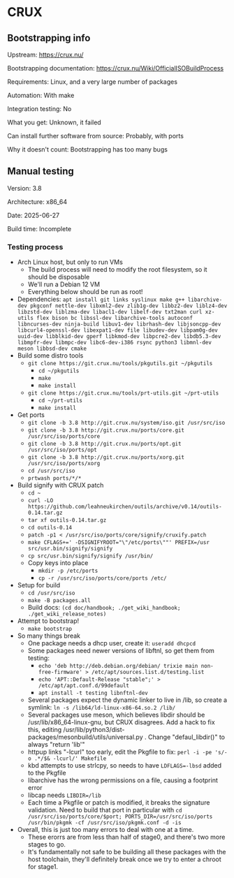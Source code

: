 # CRUX

## Bootstrapping info

Upstream: https://crux.nu/

Bootstrapping documentation: https://crux.nu/Wiki/OfficialISOBuildProcess

Requirements: Linux, and a very large number of packages

Automation: With make

Integration testing: No

What you get: Unknown, it failed

Can install further software from source: Probably, with ports

Why it doesn't count: Bootstrapping has too many bugs

## Manual testing

Version: 3.8

Architecture: x86_64

Date: 2025-06-27

Build time: Incomplete

### Testing process

* Arch Linux host, but only to run VMs
  * The build process will need to modify the root filesystem, so it should be disposable
  * We'll run a Debian 12 VM
  * Everything below should be run as root!
* Dependencies: `apt install git links syslinux make g++ libarchive-dev pkgconf nettle-dev libxml2-dev zlib1g-dev libbz2-dev liblz4-dev libzstd-dev liblzma-dev libacl1-dev libelf-dev txt2man curl xz-utils flex bison bc libssl-dev libarchive-tools autoconf libncurses-dev ninja-build libuv1-dev librhash-dev libjsoncpp-dev libcurl4-openssl-dev libexpat1-dev file libudev-dev libpam0g-dev uuid-dev libblkid-dev gperf libkmod-dev libpcre2-dev libdb5.3-dev libmpfr-dev libmpc-dev libc6-dev-i386 rsync python3 libmnl-dev meson libbsd-dev cmake`
* Build some distro tools
  * `git clone https://git.crux.nu/tools/pkgutils.git ~/pkgutils`
    * `cd ~/pkgutils`
    * `make`
    * `make install`
  * `git clone https://git.crux.nu/tools/prt-utils.git ~/prt-utils`
    * `cd ~/prt-utils`
    * `make install`
* Get ports
  * `git clone -b 3.8 http://git.crux.nu/system/iso.git /usr/src/iso`
  * `git clone -b 3.8 http://git.crux.nu/ports/core.git /usr/src/iso/ports/core`
  * `git clone -b 3.8 http://git.crux.nu/ports/opt.git /usr/src/iso/ports/opt`
  * `git clone -b 3.8 http://git.crux.nu/ports/xorg.git /usr/src/iso/ports/xorg`
  * `cd /usr/src/iso`
  * `prtwash ports/*/*`
* Build signify with CRUX patch
  * `cd ~`
  * `curl -LO https://github.com/leahneukirchen/outils/archive/v0.14/outils-0.14.tar.gz`
  * `tar xf outils-0.14.tar.gz`
  * `cd outils-0.14`
  * `patch -p1 < /usr/src/iso/ports/core/signify/cruxify.patch`
  * `make CFLAGS+=' -DSIGNIFYROOT="\"/etc/ports\""' PREFIX=/usr src/usr.bin/signify/signify`
  * `cp src/usr.bin/signify/signify /usr/bin/`
  * Copy keys into place
    * `mkdir -p /etc/ports`
    * `cp -r /usr/src/iso/ports/core/ports /etc/`
* Setup for build
  * `cd /usr/src/iso`
  * `make -B packages.all`
  * Build docs: `(cd doc/handbook; ./get_wiki_handbook; ./get_wiki_release_notes)`
* Attempt to bootstrap!
  * `make bootstrap`
* So many things break
  * One package needs a dhcp user, create it: `useradd dhcpcd`
  * Some packages need newer versions of libftnl, so get them from testing:
    * `echo 'deb http://deb.debian.org/debian/ trixie main non-free-firmware' > /etc/apt/sources.list.d/testing.list`
    * `echo 'APT::Default-Release "stable";' > /etc/apt/apt.conf.d/99default`
    * `apt install -t testing libnftnl-dev`
  * Several packages expect the dynamic linker to live in /lib, so create a symlink: `ln -s /lib64/ld-linux-x86-64.so.2 /lib/`
  * Several packages use meson, which believes libdir should be /usr/lib/x86_64-linux-gnu, but CRUX disagrees. Add a hack to fix this, editing /usr/lib/python3/dist-packages/mesonbuild/utils/universal.py . Change "defaul_libdir()" to always "return 'lib'"
  * httpup links "-lcurl" too early, edit the Pkgfile to fix: `perl -i -pe 's/-o .*/$& -lcurl/' Makefile`
  * kbd attempts to use strlcpy, so needs to have `LDFLAGS=-lbsd` added to the Pkgfile
  * libarchive has the wrong permissions on a file, causing a footprint error
  * libcap needs `LIBDIR=/lib`
  * Each time a Pkgfile or patch is modified, it breaks the signature validation. Need to build that port in particular with `cd /usr/src/iso/ports/core/$port; PORTS_DIR=/usr/src/iso/ports /usr/bin/pkgmk -cf /usr/src/iso/pkgmk.conf -d -is`
* Overall, this is just too many errors to deal with one at a time.
  * These erorrs are from less than half of stage0, and there's two more stages to go.
  * It's fundamentally not safe to be building all these packages with the host toolchain, they'll definitely break once we try to enter a chroot for stage1.
